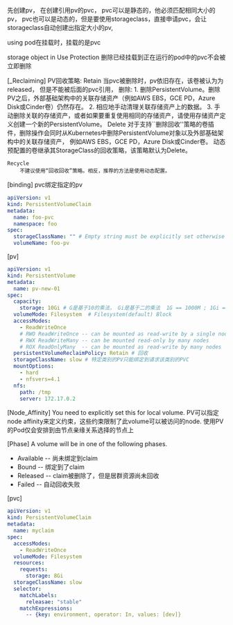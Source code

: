 先创建pv， 在创建引用pv的pvc，
pvc可以是静态的，他必须匹配相同大小的pv，
pvc也可以是动态的，但是要使用storageclass，直接申请pvc，会让storageclass自动创建出指定大小的pv,

using
pod在挂载时，挂载的是pvc

storage object in Use Protection
删除已经挂载到正在运行的pod中的pvc不会被立即删除

[_Reclaiming]
PV回收策略:
    Retain
        当pvc被删除时，pv依旧存在，该卷被认为为released， 但是不能被后面的pvc引用，
        删除:
            1. 删除PersistentVolume。删除PV之后，外部基础架构中的关联存储资产（例如AWS EBS，GCE PD，Azure Disk或Cinder卷）仍然存在。
            2. 相应地手动清理关联存储资产上的数据。
            3. 手动删除关联的存储资产，或者如果要重复使用相同的存储资产，请使用存储资产定义创建一个新的PersistentVolume。
    Delete
        对于支持``删除回收''策略的卷插件，删除操作会同时从Kubernetes中删除PersistentVolume对象以及外部基础架构中的关联存储资产，
        例如AWS EBS，GCE PD，Azure Disk或Cinder卷。
        动态预配置的卷继承其StorageClass的回收策略，该策略默认为Delete。

    Recycle
        不建议使用“回收回收”策略。相反，推荐的方法是使用动态配置。


[binding]
pvc绑定指定的pv
```yaml
apiVersion: v1
kind: PersistentVolumeClaim
metadata:
  name: foo-pvc
  namespace: foo
spec:
  storageClassName: "" # Empty string must be explicitly set otherwise default StorageClass will be set
  volumeName: foo-pv
```


[pv]
```yaml
apiVersion: v1
kind: PersistentVolume
metadata:
  name: pv-new-01
spec:
  capacity:
    storage: 10Gi # G是基于10的乘法， Gi是基于二的乘法  1G == 1000M ; 1Gi == 1024Mix`
  volumeMode: Filesystem  # Filesystem(default) Block
  accessModes:
    - ReadWriteOnce
    # RWO ReadWriteOnce -- can be mounted as read-write by a single node
    # RWX ReadWriteMany -- can be mounted read-only by many nodes
    # ROX ReadOnlyMany  -- can be mounted as read-write by many nodes
  persistentVolumeReclaimPolicy: Retain # 回收
  storageClassName: slow # 特定类别的PV只能绑定到请求该类别的PVC
  mountOptions:
    - hard
    - nfsvers=4.1
  nfs:
    path: /tmp
    server: 172.17.0.2
```

[Node_Affinity]
    You need to explicitly set this for local volume.
    PV可以指定node affinity来定义约束，这些约束限制了此volume可以被访问的node.
    使用PV的Pod仅会安排到由节点亲缘关系选择的节点上

[Phase]
A volume will be in one of the following phases.
- Available -- 尚未绑定到claim
- Bound  --  绑定到了claim
- Released  --  claim被删除了，但是居群资源尚未回收
- Failed  --  自动回收失败



[pvc]
```yaml
apiVersion: v1
kind: PersistentVolumeClaim
metadata:
  name: myclaim
spec:
  accessModes:
    - ReadWriteOnce
  volumeMode: Filesystem
  resources:
    requests:
      storage: 8Gi
  storageClassName: slow
  selector:
    matchLabels:
      releasae: "stable"
    matchExpressions:
      -- {key: environment, operator: In, values: [dev]}
```